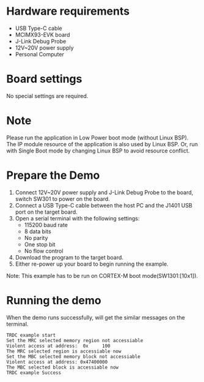 Hardware requirements
=====================
- USB Type-C cable
- MCIMX93-EVK board
- J-Link Debug Probe
- 12V~20V power supply
- Personal Computer

Board settings
============
No special settings are required.

Note
====
Please run the application in Low Power boot mode (without Linux BSP).
The IP module resource of the application is also used by Linux BSP.
Or, run with Single Boot mode by changing Linux BSP to avoid resource
conflict.

Prepare the Demo
===============
1.  Connect 12V~20V power supply and J-Link Debug Probe to the board, switch SW301 to power on the board.
2.  Connect a USB Type-C cable between the host PC and the J1401 USB port on the target board.
3.  Open a serial terminal with the following settings:
    - 115200 baud rate
    - 8 data bits
    - No parity
    - One stop bit
    - No flow control
4.  Download the program to the target board.
5.  Either re-power up your board to begin running the example.

Note: This example has to be run on CORTEX-M boot mode(SW1301:[10x1]).

Running the demo
================
When the demo runs successfully, will get the similar messages on the terminal.

~~~~~~~~~~~~~~~~~~~~~~
TRDC example start
Set the MRC selected memory region not accessiable
Violent access at address:  0x     100
The MRC selected region is accessiable now
Set the MBC selected memory block not accessiable
Violent access at address: 0x47400000
The MBC selected block is accessiable now
TRDC example Success
~~~~~~~~~~~~~~~~~~~~~~
